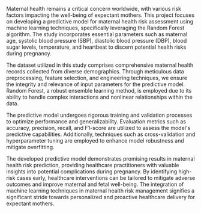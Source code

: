 Maternal health remains a critical concern worldwide, with various risk factors impacting the well-being of expectant mothers. This project focuses on developing a predictive model for maternal health risk assessment using machine learning techniques, specifically leveraging the Random Forest algorithm. The study incorporates essential parameters such as maternal age, systolic blood pressure (SBP), diastolic blood pressure (DBP), blood sugar levels, temperature, and heartbeat to discern potential health risks during pregnancy.

The dataset utilized in this study comprises comprehensive maternal health records collected from diverse demographics. Through meticulous data preprocessing, feature selection, and engineering techniques, we ensure the integrity and relevance of input parameters for the predictive model. Random Forest, a robust ensemble learning method, is employed due to its ability to handle complex interactions and nonlinear relationships within the data.

The predictive model undergoes rigorous training and validation processes to optimize performance and generalizability. Evaluation metrics such as accuracy, precision, recall, and F1-score are utilized to assess the model's predictive capabilities. Additionally, techniques such as cross-validation and hyperparameter tuning are employed to enhance model robustness and mitigate overfitting.

The developed predictive model demonstrates promising results in maternal health risk prediction, providing healthcare practitioners with valuable insights into potential complications during pregnancy. By identifying high-risk cases early, healthcare interventions can be tailored to mitigate adverse outcomes and improve maternal and fetal well-being. The integration of machine learning techniques in maternal health risk management signifies a significant stride towards personalized and proactive healthcare delivery for expectant mothers.
